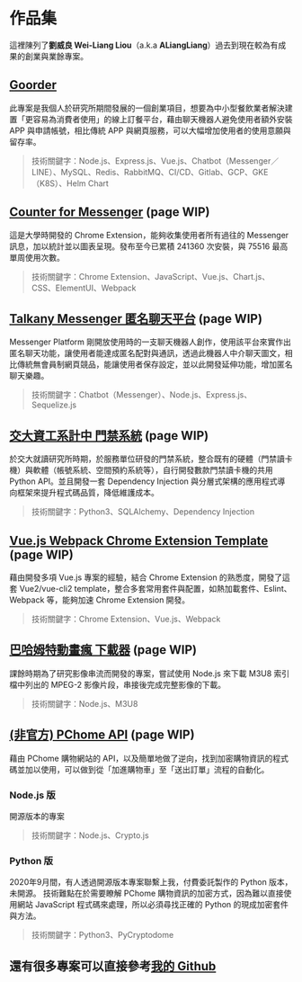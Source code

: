 # 作品集

這裡陳列了**劉威良 Wei-Liang Liou**（a.k.a **ALiangLiang**）過去到現在較為有成果的創業與業餘專案。

## [Goorder](goorder.md)

此專案是我個人於研究所期間發展的一個創業項目，想要為中小型餐飲業者解決建置「更容易為消費者使用」的線上訂餐平台，藉由聊天機器人避免使用者額外安裝 APP 與申請帳號，相比傳統 APP 與網頁服務，可以大幅增加使用者的使用意願與留存率。

> 技術關鍵字：Node.js、Express.js、Vue.js、Chatbot（Messenger／LINE）、MySQL、Redis、RabbitMQ、CI/CD、Gitlab、GCP、GKE（K8S）、Helm Chart

## [Counter for Messenger](counter-for-messenger.md) (page WIP)

這是大學時開發的 Chrome Extension，能夠收集使用者所有過往的 Messenger 訊息，加以統計並以圖表呈現。發布至今已累積 241360 次安裝，與 75516 最高單周使用次數。

> 技術關鍵字：Chrome Extension、JavaScript、Vue.js、Chart.js、CSS、ElementUI、Webpack


## [Talkany Messenger 匿名聊天平台](talkany.md) (page WIP)

Messenger Platform 剛開放使用時的一支聊天機器人創作，使用該平台來實作出匿名聊天功能，讓使用者能達成匿名配對與通訊，透過此機器人中介聊天圖文，相比傳統無會員制網頁競品，能讓使用者保存設定，並以此開發延伸功能，增加匿名聊天樂趣。

> 技術關鍵字：Chatbot（Messenger）、Node.js、Express.js、Sequelize.js

## [交大資工系計中 門禁系統](cscc-door-secruity-system.md) (page WIP)

於交大就讀研究所時期，於服務單位研發的門禁系統，整合既有的硬體（門禁讀卡機）與軟體（帳號系統、空間預約系統等），自行開發數款門禁讀卡機的共用 Python API。並且開發一套 Dependency Injection 與分層式架構的應用程式導向框架來提升程式碼品質，降低維護成本。

> 技術關鍵字：Python3、SQLAlchemy、Dependency Injection

## [Vue.js Webpack Chrome Extension Template](vue-webpack-chrome-extension-template) (page WIP)

藉由開發多項 Vue.js 專案的經驗，結合 Chrome Extension 的熟悉度，開發了這套 Vue2/vue-cli2 template，整合多套常用套件與配置，如熱加載套件、Eslint、Webpack 等，能夠加速 Chrome Extension 開發。

> 技術關鍵字：Chrome Extension、Vue.js、Webpack

## [巴哈姆特動畫瘋 下載器](baha-anime-downloader.md) (page WIP)

課餘時期為了研究影像串流而開發的專案，嘗試使用 Node.js 來下載 M3U8 索引檔中列出的 MPEG-2 影像片段，串接後完成完整影像的下載。

> 技術關鍵字：Node.js、M3U8

## [(非官方) PChome API](pchome-api.md) (page WIP)

藉由 PChome 購物網站的 API，以及簡單地做了逆向，找到加密購物資訊的程式碼並加以使用，可以做到從「加進購物車」至「送出訂單」流程的自動化。

### Node.js 版

開源版本的專案

> 技術關鍵字：Node.js、Crypto.js

### Python 版

2020年9月間，有人透過開源版本專案聯繫上我，付費委託製作的 Python 版本，未開源。
技術難點在於需要瞭解 PChome 購物資訊的加密方式，因為難以直接使用網站 JavaScript 程式碼來處理，所以必須尋找正確的 Python 的現成加密套件與方法。

> 技術關鍵字：Python3、PyCryptodome

## 還有很多專案可以直接參考[我的 Github](https://github.com/ALiangLiang?tab=repositories)
